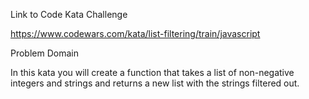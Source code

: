 
Link to Code Kata Challenge

https://www.codewars.com/kata/list-filtering/train/javascript

Problem Domain

In this kata you will create a function that takes a list of non-negative integers and strings and returns a new list with the strings filtered out.
